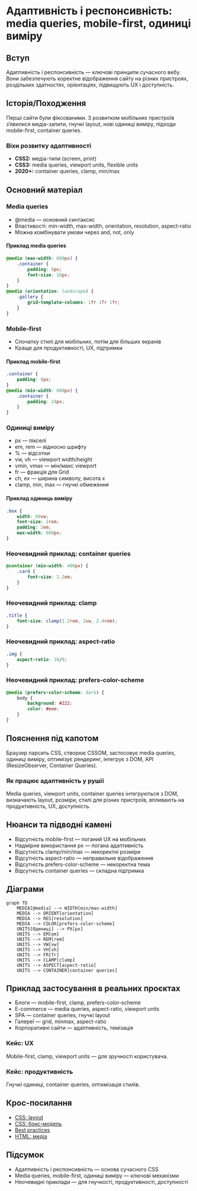 # Адаптивність і респонсивність: media queries, mobile-first, одиниці виміру

## Вступ

Адаптивність і респонсивність — ключові принципи сучасного вебу. Вони забезпечують коректне відображення сайту на різних пристроях, роздільних здатностях, орієнтаціях, підвищують UX і доступність.

## Історія/Походження

Перші сайти були фіксованими. З розвитком мобільних пристроїв з’явилися медіа-запити, гнучкі layout, нові одиниці виміру, підходи mobile-first, container queries.

### Віхи розвитку адаптивності

-   **CSS2:** медіа-типи (screen, print)
-   **CSS3:** media queries, viewport units, flexible units
-   **2020+:** container queries, clamp, min/max

## Основний матеріал

### Media queries

-   @media — основний синтаксис
-   Властивості: min-width, max-width, orientation, resolution, aspect-ratio
-   Можна комбінувати умови через and, not, only

#### Приклад media queries

```css
@media (max-width: 600px) {
    .container {
        padding: 8px;
        font-size: 16px;
    }
}
@media (orientation: landscape) {
    .gallery {
        grid-template-columns: 1fr 1fr 1fr;
    }
}
```

### Mobile-first

-   Спочатку стилі для мобільних, потім для більших екранів
-   Краще для продуктивності, UX, підтримки

#### Приклад mobile-first

```css
.container {
    padding: 8px;
}
@media (min-width: 600px) {
    .container {
        padding: 24px;
    }
}
```

### Одиниці виміру

-   px — пікселі
-   em, rem — відносно шрифту
-   % — відсотки
-   vw, vh — viewport width/height
-   vmin, vmax — мін/макс viewport
-   fr — фракція для Grid
-   ch, ex — ширина символу, висота x
-   clamp, min, max — гнучкі обмеження

#### Приклад одиниць виміру

```css
.box {
    width: 80vw;
    font-size: 2rem;
    padding: 2em;
    max-width: 600px;
}
```

### Неочевидний приклад: container queries

```css
@container (min-width: 400px) {
    .card {
        font-size: 1.2em;
    }
}
```

### Неочевидний приклад: clamp

```css
.title {
    font-size: clamp(1.2rem, 2vw, 2.4rem);
}
```

### Неочевидний приклад: aspect-ratio

```css
.img {
    aspect-ratio: 16/9;
}
```

### Неочевидний приклад: prefers-color-scheme

```css
@media (prefers-color-scheme: dark) {
    body {
        background: #222;
        color: #eee;
    }
}
```

## Пояснення під капотом

Браузер парсить CSS, створює CSSOM, застосовує media queries, одиниці виміру, оптимізує рендеринг, інтегрує з DOM, API (ResizeObserver, Container Queries).

### Як працює адаптивність у рушії

Media queries, viewport units, container queries інтегруються з DOM, визначають layout, розміри, стилі для різних пристроїв, впливають на продуктивність, UX, доступність.

## Нюанси та підводні камені

-   Відсутність mobile-first — поганий UX на мобільних
-   Надмірне використання px — погана адаптивність
-   Відсутність clamp/min/max — некоректні розміри
-   Відсутність aspect-ratio — неправильне відображення
-   Відсутність prefers-color-scheme — некоректна тема
-   Відсутність container queries — складна підтримка

## Діаграми

```mermaid
graph TD
    MEDIA[@media] --> WIDTH[min/max-width]
    MEDIA --> ORIENT[orientation]
    MEDIA --> RES[resolution]
    MEDIA --> COLOR[prefers-color-scheme]
    UNITS[Одиниці] --> PX[px]
    UNITS --> EM[em]
    UNITS --> REM[rem]
    UNITS --> VW[vw]
    UNITS --> VH[vh]
    UNITS --> FR[fr]
    UNITS --> CLAMP[clamp]
    UNITS --> ASPECT[aspect-ratio]
    UNITS --> CONTAINER[container queries]
```

## Приклад застосування в реальних проєктах

-   Блоги — mobile-first, clamp, prefers-color-scheme
-   E-commerce — media queries, aspect-ratio, viewport units
-   SPA — container queries, гнучкі layout
-   Галереї — grid, minmax, aspect-ratio
-   Корпоративні сайти — адаптивність, темізація

### Кейс: UX

Mobile-first, clamp, viewport units — для зручності користувача.

### Кейс: продуктивність

Гнучкі одиниці, container queries, оптимізація стилів.

## Крос-посилання

-   [CSS: layout](./04-layout.md)
-   [CSS: бокс-модель](./03-box-model.md)
-   [Best practices](../HTML/10-best-practices.md)
-   [HTML: медіа](../HTML/05-media.md)

## Підсумок

-   Адаптивність і респонсивність — основа сучасного CSS
-   Media queries, mobile-first, одиниці виміру — ключові механізми
-   Неочевидні приклади — для гнучкості, продуктивності, доступності
